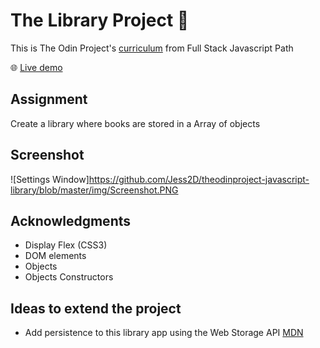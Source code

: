 # The Library Project 🦄 

This is The Odin Project's [curriculum](https://www.theodinproject.com/courses/javascript/lessons/library) from Full Stack Javascript Path

:globe_with_meridians: [Live demo](https://htmlpreview.github.io/?https://github.com/Jess2D/theodinproject-javascript-library/blob/master/main.html)

## Assignment
Create a library where books are stored in a Array of objects

## Screenshot
![Settings Window]https://github.com/Jess2D/theodinproject-javascript-library/blob/master/img/Screenshot.PNG

## Acknowledgments
- Display Flex (CSS3)
- DOM elements
- Objects 
- Objects Constructors

## Ideas to extend the project
- Add persistence to this library app using the Web Storage API [MDN](https://developer.mozilla.org/en-US/docs/Web/API/Web_Storage_API/Using_the_Web_Storage_API)



